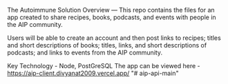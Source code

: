 The Autoimmune Solution
Overview — This repo contains the files for an app created to share recipes, books, podcasts, and events with people in the AIP community.

Users will be able to create an account and then post links to recipes; titles and short descriptions of books; titles, links, and short descriptions of podcasts; and links to events from the AIP community. 

Key Technology - Node, PostGreSQL
The app can be viewed here - https://aip-client.divyanat2009.vercel.app/
"# aip-api-main" 
